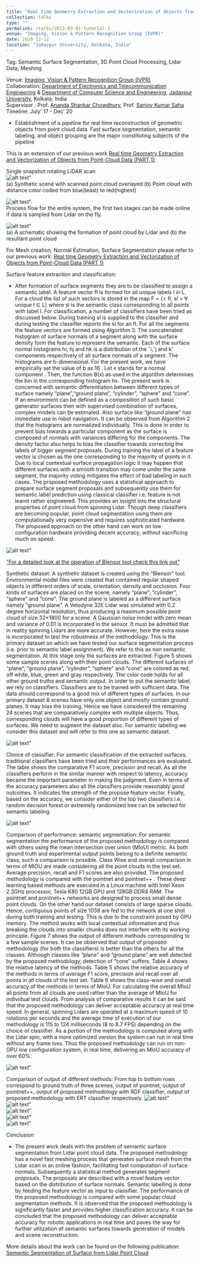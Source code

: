 ```yaml
---
title: "Real time Geometry Extraction and Vectorization of Objects from Point-Cloud Data (PART 2)"
collection: talks
type: ""
permalink: /talks/2013-03-01-tutorial-1
venue: "Imaging, Vision & Pattern Recognition Group (IVPR)"
date: 2020-12-12
location: "Jadavpur University, Kolkata, India"
---
```

Tag: Semantic Surface Segmentation, 3D Point Cloud Processing, Lidar Data, Meshing

  
Venue: [Imaging, Vision & Pattern Recognition Group (IVPR)](https://sites.google.com/site/ivprgroup/home-page-ivpr?authuser=0) <br/>
Collaboration: [Department of Electronics and Telecommunication Engineering](http://www.jaduniv.edu.in/view_department.php?deptid=84) & [Department of Computer Science and Engineering](http://www.jaduniv.edu.in/view_department.php?deptid=59), [Jadavpur University](http://www.jaduniv.edu.in/), Kolkata, India <br/>
Supervisor : Prof. [Ananda Shankar Chowdhury](https://sites.google.com/site/anandachowdhury/), Prof. [Sanjoy Kumar Saha](https://scholar.google.co.in/citations?user=MVooqJUAAAAJ&hl=en) <br/>
Timeline: July’ 17 - Dec’ 20 <br/>
 * Establishment of a pipeline for real time reconstruction of geometric objects from point cloud data. Fast surface segmentation, semantic labeling, and object grouping are the major constituting subjects of the pipeline

This is an extension of our previous work [Real time Geometry Extraction and Vectorization of Objects from Point-Cloud Data (PART 1)](https://jasorsi13.github.io/jasorsi.github.io/talks/2012-03-01-talk-1).   


Single snapshot rotating LiDAR scan  
  ![alt text](https://github.com/jasorsi13/jasorsi.github.io/blob/master/paper_img/1.PNG?raw=true)" <br/>
  (a) Synthetic scene with scanned point cloud overlayed (b) Point cloud with distance color coded from blue(least) to red(highest)
  
  ![alt text](https://github.com/jasorsi13/jasorsi.github.io/blob/master/paper_img/9.PNG?raw=true)" <br/>
  Process flow for the entire system, the first two stages can be made online if data is sampled from Lidar on the fly.
  
  ![alt text](https://github.com/jasorsi13/jasorsi.github.io/blob/master/paper_img/3.PNG?raw=true)" <br/>
  (a) A schematic showing the formation of point cloud by Lidar and (b) the resultant point cloud
 
For Mesh creation, Normal Estimation, Surface Segmentation please refer to our previous work: [Real time Geometry Extraction and Vectorization of Objects from Point-Cloud Data (PART 1)](https://jasorsi13.github.io/jasorsi.github.io/talks/2012-03-01-talk-1) 

Surface feature extraction and classification: 
 * After formation of surface segments they are to be classified to assign a semantic label. A feature vector fl is formed  for all unique labels l in L. For a cloud      the list of such vectors is stored in the map F = {< fl, sl > ∀ unique l ∈ L} where sl is the semantic class corresponding to all points with label l. For              classification, a number of classifiers have been tried as discussed below. During training sl is supplied to the classifier and during testing the classifier          reports the sl for an fl. For all the segments the feature vectors are formed using Algorithm 3. The concatenated histogram of surface normals of a segment along    with the surface density form the feature to represent the semantic. Each of the surface normal histograms hi, hj and hk is a distribution of the ˆi,ˆj and kˆ components respectively of all surface normals of a segment. The histograms are b-dimensional. For the present work, we have empirically set the value of b as 16 . Let x stands for a normal component . Then, the function B(x) as used in the algorithm determines the bin in the corresponding histogram hx. The present work is concerned with semantic differentiation between different types of surface namely “plane”,“ground plane”, “cylinder”, “sphere” and “cone”. If an environment can be defined as a composition of such basic generator surfaces then with supervised combination of surfaces, complex models can be estimated. Also surface like “ground plane” has immediate use in robot navigation. It can be observed from Algorithm 2 that the histograms are normalized individually. This is done in order to prevent bias towards a particular component as the surface is composed of normals with variances differing for the components. The density factor also helps to bias the classifier towards correcting the labels of bigger segment proposals. During training the label of a feature vector is chosen as the one corresponding to the majority of points in it. Due to local contextual surface propagation logic it may happen that different surfaces with a smooth transition may come under the same segment, the majority voting mitigates the effect of bad labeling in such cases. The proposed methodology uses a statistical approach to prepare surface segment proposals and subsequently use them for semantic label prediction using classical classifier i.e. feature is not learnt rather engineered. This provides an insight into the structural properties of point cloud from spinning Lidar. Though deep classifiers are becoming popular, point cloud segmentation using them are computationally very expensive and requires sophisticated hardware. The proposed approach on the other hand can work on low configuration hardware providing decent accuracy, without sacrificing much on speed.  
  
  ![alt text](https://github.com/jasorsi13/jasorsi.github.io/blob/master/paper_img/10.PNG?raw=true)" <br/>

["For a detailed look at the operation of Blensor tool check this link out"]()

Synthetic dataset: A synthetic dataset is created using the “Blensor” tool. Environmental model files were created that contained regular shaped objects in different orders of scale, orientation, density and occlusion. Four kinds of surfaces are placed on the scene, namely “plane”, “cylinder”, “sphere” and “cone”. The ground plane is labeled as a different surface namely “ground plane”. A Velodyne 32E Lidar was simulated with 0.2 degree horizontal resolution, thus producing a maximum possible point cloud of size 32×1800 for a scene. A Gaussian noise model with zero mean and variance of 0.01 is incorporated in the sensor. It must be admitted that in reality spinning Lidars are more accurate. However, here the extra noise is incorporated to test the robustness of the methodology. This is the primary dataset on which we have tested our surface segmentation process (i.e. prior to semantic label assignment). We refer to this as non semantic segmentation. At this stage only the surfaces are extracted. Figure 5 shows some sample scenes along with their point clouds. The different surfaces of “plane”, “ground plane”, “cylinder”, “sphere” and “cone” are colored as red, off white, blue, green and gray respectively. The color code holds for all other ground truths and semantic output. In order to put the semantic label, we rely on classifiers. Classifiers are to be trained with sufficient data. The data should correspond to a good mix of different types of surfaces. In our primary dataset 8 scenes have only one object and mostly contain ground planes. It may bias the training. Hence we have considered the remaining 24 scenes that are comparatively complex with multiple objects. Thus, corresponding clouds will have a good proportion of different types of surfaces. We need to augment the dataset also. For semantic labeling we consider this dataset and will refer to this one as semantic dataset. 

  ![alt text](https://github.com/jasorsi13/jasorsi.github.io/blob/master/paper_img/11.PNG?raw=true)" <br/>
  
Choice of classifier: For semantic classification of the extracted surfaces, traditional classifiers have been tried and their performances are evaluated. The table  shows the comparative F1 score, precision and recall. As all the classifiers perform in the similar manner with respect to latency, accuracy became the important parameter in making the judgment. Even in terms of the accuracy parameters also all the classifiers provide reasonably good outcomes. It indicates the strength of the propose feature vector. Finally, based on the accuracy, we consider either of the top two classifiers i.e. random decision forest or extremely randomized tree can be selected for semantic labeling. 

  ![alt text](https://github.com/jasorsi13/jasorsi.github.io/blob/master/paper_img/12.PNG?raw=true)" <br/>

Comparison of performance: semantic segmentation: For semantic segmentation the performance of the proposed methodology is compared with others using the mean intersection over union (MIoU) metric. As both ground truth and experimental output points belong to a definite semantic class, such a comparison is possible. Class Wise and overall comparison in terms of MIOU are made considering all the point clouds in the test set. Average precision, recall and F1 scores are also provided. The proposed methodology is compared with the pointnet and pointnet++ . These deep learning based methods are executed in a Linux machine with Intel Xeon 2.3GHz processor, Tesla K80 12GB GPU and 128GB DDR4 RAM. The pointnet and pointnet++ networks are designed to process small dense point clouds. On the other hand our dataset consists of large sparse clouds. Hence, contiguous points of size 1038 are fed to the network at one shot during both training and testing. This is due to the constraint posed by GPU memory. The method works with local contextual information and thus breaking the clouds into smaller chunks does not interfere with its working principle. Figure 7 shows the output of different methods corresponding to a few sample scenes. It can be observed that output of proposed methodology (for both the classifiers) is better than the others for all the classes. Although classes like “plane” and “ground plane” are well detected by the proposed methodology, detection of “cone” suffers. Table 4 shows the relative latency of the methods. Table 5 shows the relative accuracy of the methods in terms of average F1 score, precision and recall over all points in all clouds of the test set. Table 6 shows the class-wise and overall accuracy of the methods in terms of MIoU. For calculating the overall MIoU all points from all clouds are used rather than the average of MIoU for individual test clouds. From analysis of comparative results it can be said that the proposed methodology can deliver acceptable accuracy at real time speed. In general, spinning Lidars are operated at a maximum speed of 10 rotations per seconds and the average time of execution of our methodology is 115 to 124 milliseconds (8 to 8.7 FPS) depending on the choice of classifier. As a portion of the methodology is computed along with the Lidar spin, with a more optimized version the system can run in real time without any frame loss. Thus the proposed methodology can run on non-GPU low configuration system, in real time, delivering an MIoU accuracy of over 60%.
 
 ![alt text](https://github.com/jasorsi13/jasorsi.github.io/blob/master/paper_img/13.PNG?raw=true)" <br/>



Comparison of output of different methods: 
  From top to bottom rows correspond to ground truth of
  three scenes, output of pointnet, output of pointnet++, output of proposed methodology with RDF classifier, output of proposed methodology with ERT                     classifier respectively.
  ![alt text](https://github.com/jasorsi13/jasorsi.github.io/blob/master/paper_img/14.PNG?raw=true)" <br/>
  ![alt text](https://github.com/jasorsi13/jasorsi.github.io/blob/master/paper_img/15.PNG?raw=true)" <br/>
  ![alt text](https://github.com/jasorsi13/jasorsi.github.io/blob/master/paper_img/16.PNG?raw=true)" <br/>
  ![alt text](https://github.com/jasorsi13/jasorsi.github.io/blob/master/paper_img/17.PNG?raw=true)" <br/>
  ![alt text](https://github.com/jasorsi13/jasorsi.github.io/blob/master/paper_img/18.PNG?raw=true)" <br/>
  

Conclusion 
  * The present work deals with the problem of semantic surface segmentation from Lidar point cloud data. The proposed methodology has a novel fast meshing process        that generates surface mesh from the Lidar scan in an online fashion, facilitating fast computation of surface normals. Subsequently a statistical method generates    segment proposals. The proposals are described with a novel feature vector based on the distribution of surface normals. Semantic labelling is done by feeding the      feature vector as input to classifier. The performance of the proposed methodology is compared with some popular cloud segmentation methods. It is observed that the    proposed methodology is significantly faster and provides higher classification accuracy. It can be concluded that the proposed methodology can deliver acceptable      accuracy for robotic applications in real time and paves the way for further utilization of semantic surfaces towards generation of models and scene reconstruction. 



More details about the work can be found on the following publication: [Semantic Segmentation of Surface from Lidar Point Cloud](https://arxiv.org/pdf/2009.05994.pdf)

 





 
